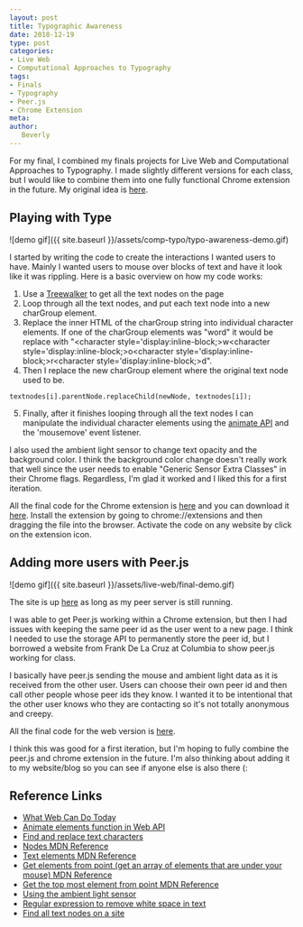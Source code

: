 ```yaml
---
layout: post
title: Typographic Awareness
date: 2018-12-19
type: post
categories:
- Live Web
- Computational Approaches to Typography
tags:
- Finals
- Typography
- Peer.js
- Chrome Extension
meta:
author:
   Beverly
---
```


<!-- {{ site.baseurl }} -->

For my final, I combined my finals projects for Live Web and Computational Approaches to Typography. I made slightly different versions for each class, but I would like to combine them into one fully functional Chrome extension in the future. My original idea is [here](https://itp.beverlychou.com/online-typographic-awareness/).

## Playing with Type

![demo gif]({{ site.baseurl }}/assets/comp-typo/typo-awareness-demo.gif)

I started by writing the code to create the interactions I wanted users to have. Mainly I wanted users to mouse over blocks of text and have it look like it was rippling. Here is a basic overview on how my code works:

1. Use a [Treewalker](https://developer.mozilla.org/en-US/docs/Web/API/TreeWalker) to get all the text nodes on the page
2. Loop through all the text nodes, and put each text node into a new charGroup element.
3. Replace the inner HTML of the charGroup string into individual character elements. If one of the charGroup elements was "word" it would be replace with "<character style='display:inline-block;>w</character><character style='display:inline-block;>o</character><character style='display:inline-block;>r</character><character style='display:inline-block;>d</character>".
4. Then I replace the new charGroup element where the original text node used to be.
```
textnodes[i].parentNode.replaceChild(newNode, textnodes[i]);
```
5. Finally, after it finishes looping through all the text nodes I can manipulate the individual character elements using the [animate API](https://developer.mozilla.org/en-US/docs/Web/API/Element/animate) and the 'mousemove' event listener.

I also used the ambient light sensor to change text opacity and the background color. I think the background color change doesn't really work that well since the user needs to enable "Generic Sensor Extra Classes" in their Chrome flags. Regardless, I'm glad it worked and I liked this for a first iteration.

All the final code for the Chrome extension is [here](https://github.com/bevchou/computational-approaches-to-typography/tree/master/typo-chrome-ext-final) and you can download it [here](https://github.com/bevchou/computational-approaches-to-typography/blob/master/typo-chrome-ext-final.crx). Install the extension by going to chrome://extensions and then dragging the file into the browser. Activate the code on any website by click on the extension icon.

## Adding more users with Peer.js

![demo gif]({{ site.baseurl }}/assets/live-web/final-demo.gif)

The site is up [here](https://itp.beverlychou.com/live-web/final_v_1_website/) as long as my peer server is still running.

I was able to get Peer.js working within a Chrome extension, but then I had issues with keeping the same peer id as the user went to a new page. I think I needed to use the storage API to permanently store the peer id, but I borrowed a website from Frank De La Cruz at Columbia to show peer.js working for class.

I basically have peer.js sending the mouse and ambient light data as it is received from the other user. Users can choose their own peer id and then call other people whose peer ids they know. I wanted it to be intentional that the other user knows who they are contacting so it's not totally anonymous and creepy.

All the final code for the web version is [here](https://github.com/bevchou/live-web/tree/master/final_v_1_website).

I think this was good for a first iteration, but I'm hoping to fully combine the peer.js and chrome extension in the future. I'm also thinking about adding it to my website/blog so you can see if anyone else is also there (:


## Reference Links

- [What Web Can Do Today](https://whatwebcando.today)
- [Animate elements function in Web API](https://developer.mozilla.org/en-US/docs/Web/API/Element/animate)
- [Find and replace text characters](https://stackoverflow.com/questions/18643766/find-and-replace-specific-text-characters-across-a-document-with-js)
- [Nodes MDN Reference](https://developer.mozilla.org/en-US/docs/Web/API/Node/parentNode)
- [Text elements MDN Reference](https://developer.mozilla.org/en-US/docs/Web/API/Text)
- [Get elements from point (get an array of elements that are under your mouse) MDN Reference](https://developer.mozilla.org/en-US/docs/Web/API/DocumentOrShadowRoot/elementsFromPoint)
- [Get the top most element from point MDN Reference](https://developer.mozilla.org/en-US/docs/Web/API/DocumentOrShadowRoot/elementFromPoint)
- [Using the ambient light sensor](https://blog.arnellebalane.com/using-the-ambient-light-sensor-api-to-add-brightness-sensitive-dark-mode-to-my-website-82223e754630)
- [Regular expression to remove white space in text](https://stackoverflow.com/questions/22921242/remove-carriage-return-and-space-from-a-string)
- [Find all text nodes on a site](https://stackoverflow.com/questions/10730309/find-all-text-nodes-in-html-page)
